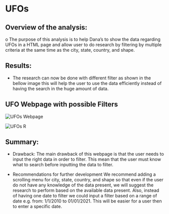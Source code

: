 # UFOs

## Overview of the analysis:
o	The purpose of this analysis is to help Dana’s to show the data regarding UFOs in a HTML page and allow user to do research by filtering by multiple criteria at the same time as the city, state, country, and shape.

## Results:
* The research can now be done with different filter as shown in the bellow image this will help the user to use the data efficiently instead of having the search in the huge amount of data.
## UFO Webpage with possible Filters

![UFOs Webpage](https://user-images.githubusercontent.com/89410157/141422611-173006c5-f138-4bf2-9b20-172ce4fb6079.png)

![UFOs R](https://user-images.githubusercontent.com/89410157/141422831-a2b99244-16be-4d14-b054-f39959d08aa3.png)


## Summary:
* Drawback:
The main drawback of this webpage is that the user needs to input the right data in order to filter. This mean that the user must know what to search before inputting the data to filter.

* Recommendations for further development 
We recommend adding a scrolling menu for city, state, country, and shape so that even if the user do not have any knowledge of the data present, we will suggest the research to perform based on the available data present.
Also, instead of having one date to filter we could input a filter based on a range of date e.g. from: 1/1/2010 to 01/01/2021. This will be easier for a user then to enter a specific date.

